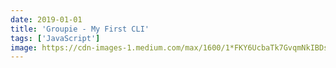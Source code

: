 ```yaml
---
date: 2019-01-01
title: 'Groupie - My First CLI'
tags: ['JavaScript']
image: https://cdn-images-1.medium.com/max/1600/1*FKY6UcbaTk7GvqmNkIBDsw.jpeg
---
```

